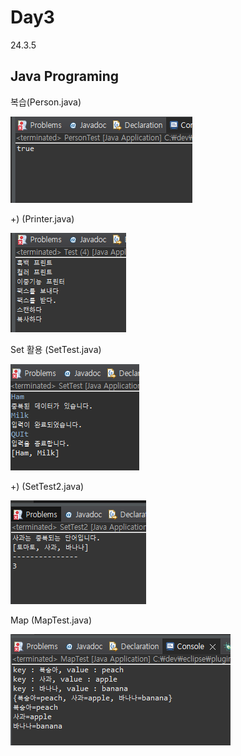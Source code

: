 # Day3
24.3.5

## Java Programing

복습(Person.java)

![이미지](./img/person.PNG)

  +) (Printer.java)

  ![이미지](./img/printer.PNG)

Set 활용 (SetTest.java)

![이미지](./img/set.PNG)

  +) (SetTest2.java)

  ![이미지](./img/set2.PNG)

Map (MapTest.java)

![이미지](./img/map.PNG)

